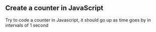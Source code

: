 ## Create a counter in JavaScript

Try to code a counter in Javascript, it should go up as time goes by in intervals of 1 second
